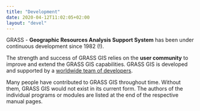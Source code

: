 ```yaml
---
title: "Development"
date: 2020-04-12T11:02:05+02:00
layout: "devel"
---
```


GRASS - **Geographic Resources Analysis Support System** has been under continuous development since 1982 (!).

The strength and success of GRASS GIS relies on the **user community** to improve and extend the GRASS GIS capabilities.
GRASS GIS is developed and supported by a [worldwide team of developers](https://github.com/OSGeo/grass/blob/master/contributors.csv).

Many people have contributed to GRASS GIS throughout time. Without them, GRASS GIS would not exist in its current form.
The authors of the individual programs or modules are listed at the end of the respective manual pages.

